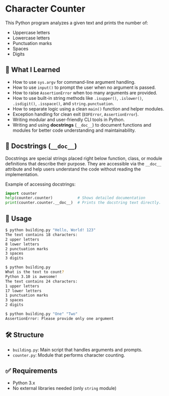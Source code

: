 # Character Counter

This Python program analyzes a given text and prints the number of:

- Uppercase letters
- Lowercase letters
- Punctuation marks
- Spaces
- Digits

## 📌 What I Learned

- How to use `sys.argv` for command-line argument handling.
- How to use `input()` to prompt the user when no argument is passed.
- How to raise `AssertionError` when too many arguments are provided.
- How to use built-in string methods like `.isupper()`, `.islower()`, `.isdigit()`, `.isspace()`, and `string.punctuation`.
- How to separate logic using a clean `main()` function and helper modules.
- Exception handling for clean exit (`EOFError`, `AssertionError`).
- Writing modular and user-friendly CLI tools in Python.
- Writing and using **docstrings** (`__doc__`) to document functions and modules for better code understanding and maintainability.

## 📖 Docstrings (`__doc__`)

Docstrings are special strings placed right below function, class, or module definitions that describe their purpose. They are accessible via the `__doc__` attribute and help users understand the code without reading the implementation.

Example of accessing docstrings:
```python
import counter
help(counter.counter)           # Shows detailed documentation
print(counter.counter.__doc__)  # Prints the docstring text directly.
```

## 🚀 Usage

```bash
$ python building.py "Hello, World! 123"
The text contains 18 characters:
2 upper letters
8 lower letters
2 punctuation marks
3 spaces
3 digits
```

```bash
$ python building.py
What is the text to count?
Python 3.10 is awesome!
The text contains 24 characters:
1 upper letters
17 lower letters
1 punctuation marks
3 spaces
2 digits
```

```bash
$ python building.py "One" "Two"
AssertionError: Please provide only one argument
```

## 🛠 Structure

- `building.py`: Main script that handles arguments and prompts.
- `counter.py`: Module that performs character counting.

## ✅ Requirements

- Python 3.x
- No external libraries needed (only `string` module)

